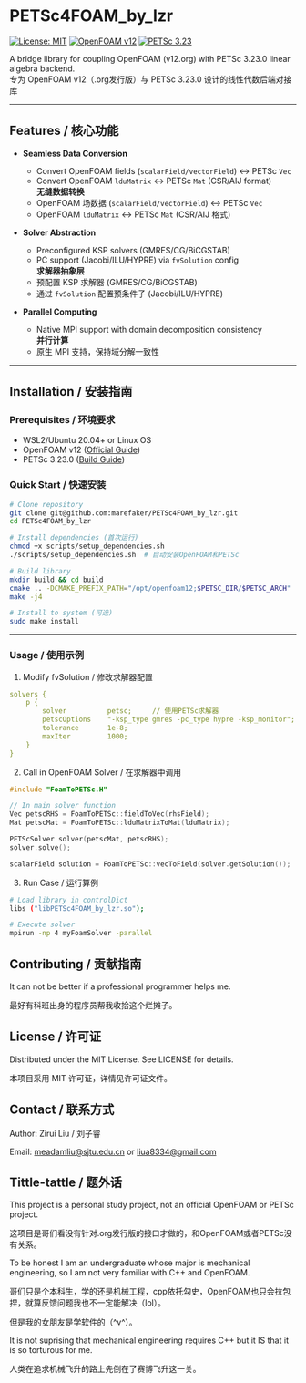 ﻿# PETSc4FOAM_by_lzr

[![License: MIT](https://img.shields.io/badge/License-MIT-blue.svg)](LICENSE)
[![OpenFOAM v12](https://img.shields.io/badge/OpenFOAM-v12-orange)](https://openfoam.org/)
[![PETSc 3.23](https://img.shields.io/badge/PETSc-3.23-brightgreen)](https://petsc.org/)

A bridge library for coupling OpenFOAM (v12.org) with PETSc 3.23.0 linear algebra backend.  
专为 OpenFOAM v12（.org发行版）与 PETSc 3.23.0 设计的线性代数后端对接库

---

## Features / 核心功能

- ​**​Seamless Data Conversion​**​  
  - Convert OpenFOAM fields (`scalarField/vectorField`) ↔ PETSc `Vec`  
  - Convert OpenFOAM `lduMatrix` ↔ PETSc `Mat` (CSR/AIJ format)  
  ​**​无缝数据转换​**​  
  - OpenFOAM 场数据 (`scalarField/vectorField`) ↔ PETSc `Vec`  
  - OpenFOAM `lduMatrix` ↔ PETSc `Mat` (CSR/AIJ 格式)

- ​**​Solver Abstraction​**​  
  - Preconfigured KSP solvers (GMRES/CG/BiCGSTAB)  
  - PC support (Jacobi/ILU/HYPRE) via `fvSolution` config  
  ​**​求解器抽象层​**​  
  - 预配置 KSP 求解器 (GMRES/CG/BiCGSTAB)  
  - 通过 `fvSolution` 配置预条件子 (Jacobi/ILU/HYPRE)

- ​**​Parallel Computing​**​  
  - Native MPI support with domain decomposition consistency  
  ​**​并行计算​**​  
  - 原生 MPI 支持，保持域分解一致性

---

## Installation / 安装指南

### Prerequisites / 环境要求
- WSL2/Ubuntu 20.04+ or Linux OS
- OpenFOAM v12 ([Official Guide](https://openfoam.org/download/12-ubuntu/))
- PETSc 3.23.0 ([Build Guide](https://petsc.org/release/install/))

### Quick Start / 快速安装
```bash
# Clone repository
git clone git@github.com:marefaker/PETSc4FOAM_by_lzr.git
cd PETSc4FOAM_by_lzr

# Install dependencies (首次运行)
chmod +x scripts/setup_dependencies.sh
./scripts/setup_dependencies.sh  # 自动安装OpenFOAM和PETSc

# Build library
mkdir build && cd build
cmake .. -DCMAKE_PREFIX_PATH="/opt/openfoam12;$PETSC_DIR/$PETSC_ARCH"
make -j4

# Install to system (可选)
sudo make install
```

---


### Usage  / 使用示例

1. Modify fvSolution / 修改求解器配置

```yaml
solvers {
    p {
        solver          petsc;     // 使用PETSc求解器
        petscOptions    "-ksp_type gmres -pc_type hypre -ksp_monitor";
        tolerance       1e-8;
        maxIter         1000;
    }
}
```
2. Call in OpenFOAM Solver / 在求解器中调用

```cpp
#include "FoamToPETSc.H"

// In main solver function
Vec petscRHS = FoamToPETSc::fieldToVec(rhsField);
Mat petscMat = FoamToPETSc::lduMatrixToMat(lduMatrix);

PETScSolver solver(petscMat, petscRHS);
solver.solve();

scalarField solution = FoamToPETSc::vecToField(solver.getSolution());
```
3. Run Case / 运行算例
```bash
# Load library in controlDict
libs ("libPETSc4FOAM_by_lzr.so");

# Execute solver
mpirun -np 4 myFoamSolver -parallel
```
## Contributing / 贡献指南

  It can not be better if a professional programmer helps me.

  最好有科班出身的程序员帮我收拾这个烂摊子。

## License / 许可证

  Distributed under the MIT License. See LICENSE for details.

  本项目采用 MIT 许可证，详情见许可证文件。

## Contact / 联系方式

  Author: Zirui Liu / 刘子睿

  Email: meadamliu@sjtu.edu.cn or liua8334@gmail.com

## Tittle-tattle / 题外话

  This project is a personal study project, not an official OpenFOAM or PETSc project.

  这项目是哥们看没有针对.org发行版的接口才做的，和OpenFOAM或者PETSc没有关系。

  To be honest I am an undergraduate whose major is mechanical engineering, so I am not very familiar with C++ and OpenFOAM.

  哥们只是个本科生，学的还是机械工程，cpp依托勾史，OpenFOAM也只会拉包捏，就算反馈问题我也不一定能解决（lol）。

  但是我的女朋友是学软件的（^v^）。

  It is not suprising that mechanical engineering requires C++ but it IS that it is so torturous for me.

  人类在追求机械飞升的路上先倒在了赛博飞升这一关。
